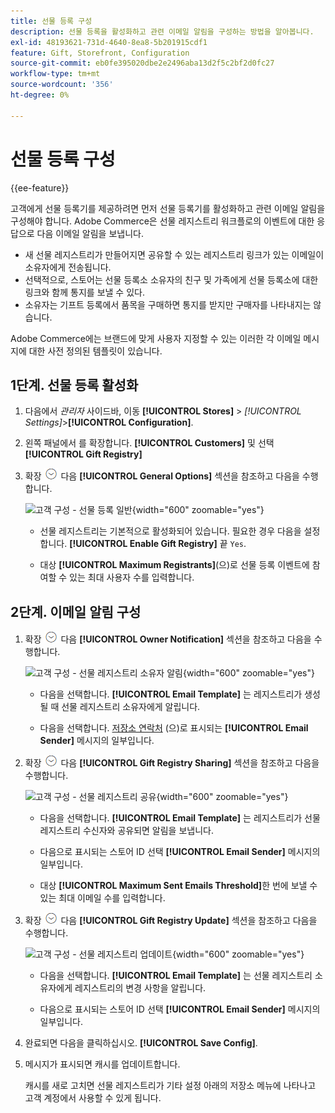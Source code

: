 ```yaml
---
title: 선물 등록 구성
description: 선물 등록을 활성화하고 관련 이메일 알림을 구성하는 방법을 알아봅니다.
exl-id: 48193621-731d-4640-8ea8-5b201915cdf1
feature: Gift, Storefront, Configuration
source-git-commit: eb0fe395020dbe2e2496aba13d2f5c2bf2d0fc27
workflow-type: tm+mt
source-wordcount: '356'
ht-degree: 0%

---
```


# 선물 등록 구성

{{ee-feature}}

고객에게 선물 등록기를 제공하려면 먼저 선물 등록기를 활성화하고 관련 이메일 알림을 구성해야 합니다. Adobe Commerce은 선물 레지스트리 워크플로의 이벤트에 대한 응답으로 다음 이메일 알림을 보냅니다.

- 새 선물 레지스트리가 만들어지면 공유할 수 있는 레지스트리 링크가 있는 이메일이 소유자에게 전송됩니다.
- 선택적으로, 스토어는 선물 등록소 소유자의 친구 및 가족에게 선물 등록소에 대한 링크와 함께 통지를 보낼 수 있다.
- 소유자는 기프트 등록에서 품목을 구매하면 통지를 받지만 구매자를 나타내지는 않습니다.

Adobe Commerce에는 브랜드에 맞게 사용자 지정할 수 있는 이러한 각 이메일 메시지에 대한 사전 정의된 템플릿이 있습니다.

## 1단계. 선물 등록 활성화

1. 다음에서 _관리자_ 사이드바, 이동 **[!UICONTROL Stores]** > _[!UICONTROL Settings]_>**[!UICONTROL Configuration]**.

1. 왼쪽 패널에서 를 확장합니다. **[!UICONTROL Customers]** 및 선택 **[!UICONTROL Gift Registry]**

1. 확장 ![확장 선택기](../assets/icon-display-expand.png) 다음 **[!UICONTROL General Options]** 섹션을 참조하고 다음을 수행합니다.

   ![고객 구성 - 선물 등록 일반](../configuration-reference/customers/assets/gift-registry-general-options.png){width="600" zoomable="yes"}

   - 선물 레지스트리는 기본적으로 활성화되어 있습니다. 필요한 경우 다음을 설정합니다. **[!UICONTROL Enable Gift Registry]** 끝 `Yes`.

   - 대상 **[!UICONTROL Maximum Registrants]**(으)로 선물 등록 이벤트에 참여할 수 있는 최대 사용자 수를 입력합니다.

## 2단계. 이메일 알림 구성

1. 확장 ![확장 선택기](../assets/icon-display-expand.png) 다음 **[!UICONTROL Owner Notification]** 섹션을 참조하고 다음을 수행합니다.

   ![고객 구성 - 선물 레지스트리 소유자 알림](../configuration-reference/customers/assets/gift-registry-owner-notification.png){width="600" zoomable="yes"}

   - 다음을 선택합니다. **[!UICONTROL Email Template]** 는 레지스트리가 생성될 때 선물 레지스트리 소유자에게 알립니다.

   - 다음을 선택합니다. [저장소 연락처](../getting-started/store-details.md#store-email-addresses) (으)로 표시되는 **[!UICONTROL Email Sender]** 메시지의 일부입니다.

1. 확장 ![확장 선택기](../assets/icon-display-expand.png) 다음 **[!UICONTROL Gift Registry Sharing]** 섹션을 참조하고 다음을 수행합니다.

   ![고객 구성 - 선물 레지스트리 공유](../configuration-reference/customers/assets/gift-registry-gift-registry-sharing.png){width="600" zoomable="yes"}

   - 다음을 선택합니다. **[!UICONTROL Email Template]** 는 레지스트리가 선물 레지스트리 수신자와 공유되면 알림을 보냅니다.

   - 다음으로 표시되는 스토어 ID 선택 **[!UICONTROL Email Sender]** 메시지의 일부입니다.

   - 대상 **[!UICONTROL Maximum Sent Emails Threshold]**&#x200B;한 번에 보낼 수 있는 최대 이메일 수를 입력합니다.

1. 확장 ![확장 선택기](../assets/icon-display-expand.png) 다음 **[!UICONTROL Gift Registry Update]** 섹션을 참조하고 다음을 수행합니다.

   ![고객 구성 - 선물 레지스트리 업데이트](../configuration-reference/customers/assets/gift-registry-gift-registry-update.png){width="600" zoomable="yes"}

   - 다음을 선택합니다. **[!UICONTROL Email Template]** 는 선물 레지스트리 소유자에게 레지스트리의 변경 사항을 알립니다.

   - 다음으로 표시되는 스토어 ID 선택 **[!UICONTROL Email Sender]** 메시지의 일부입니다.

1. 완료되면 다음을 클릭하십시오. **[!UICONTROL Save Config]**.

1. 메시지가 표시되면 캐시를 업데이트합니다.

   캐시를 새로 고치면 선물 레지스트리가 기타 설정 아래의 저장소 메뉴에 나타나고 고객 계정에서 사용할 수 있게 됩니다.
